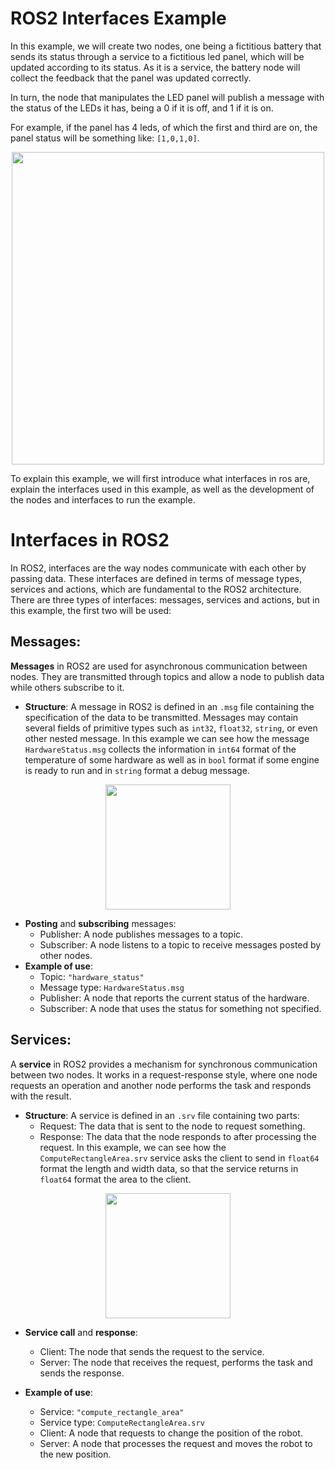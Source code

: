 # ROS2 Interfaces Example

In this example, we will create two nodes, one being a fictitious battery that sends its status through a service to a fictitious led panel, which will be updated according to its status. As it is a service, the battery node will collect the feedback that the panel was updated correctly.

In turn, the node that manipulates the LED panel will publish a message with the status of the LEDs it has, being a 0 if it is off, and 1 if it is on.

For example, if the panel has 4 leds, of which the first and third are on, the panel status will be something like: `[1,0,1,0]`.

<p align="center">
  <img src="https://github.com/user-attachments/assets/cc91b3f4-ab15-4af4-bcf8-989b4bef2170" width="500">
</p>


To explain this example, we will first introduce what interfaces in ros are, explain the interfaces used in this example, as well as the development of the nodes and interfaces to run the example.

# Interfaces in ROS2

In ROS2, interfaces are the way nodes communicate with each other by passing data. These interfaces are defined in terms of message types, services and actions, which are fundamental to the ROS2 architecture. There are three types of interfaces: messages, services and actions, but in this example, the first two will be used:

## Messages:
**Messages** in ROS2 are used for asynchronous communication between nodes. They are transmitted through topics and allow a node to publish data while others subscribe to it.

- **Structure**: A message in ROS2 is defined in an `.msg` file containing the specification of the data to be transmitted. Messages may contain several fields of primitive types such as `int32`, `float32`, `string`, or even other nested message. In this example we can see how the message `HardwareStatus.msg` collects the information in `int64` format of the temperature of some hardware as well as in `bool` format if some engine is ready to run and in `string` format a debug message.
<p align="center">
  <img src="https://github.com/user-attachments/assets/1eb4af1e-32aa-42d2-8692-deccd461cde5" width="200">
</p>

- **Posting** and **subscribing** messages:
  - Publisher: A node publishes messages to a topic.
  - Subscriber: A node listens to a topic to receive messages posted by other nodes.
- **Example of use**:
  - Topic: `"hardware_status"`
  - Message type: `HardwareStatus.msg`
  - Publisher: A node that reports the current status of the hardware.
  - Subscriber: A node that uses the status for something not specified.

## Services:
A **service** in ROS2 provides a mechanism for synchronous communication between two nodes. It works in a request-response style, where one node requests an operation and another node performs the task and responds with the result.

- **Structure**: A service is defined in an `.srv` file containing two parts:
  - Request: The data that is sent to the node to request something.
  - Response: The data that the node responds to after processing the request.
  In this example, we can see how the `ComputeRectangleArea.srv` service asks the client to send in `float64` format the length and width data, so that the service returns in `float64` format the area to the client.

<p align="center">
  <img src="https://github.com/user-attachments/assets/c1042d13-3696-40a2-bc17-521a2d0e5f6b" width="200">
</p>

- **Service call** and **response**:
  - Client: The node that sends the request to the service.
  - Server: The node that receives the request, performs the task and sends the response.
  
- **Example of use**:
  - Service: `"compute_rectangle_area"`
  - Service type: `ComputeRectangleArea.srv`
  - Client: A node that requests to change the position of the robot.
  - Server: A node that processes the request and moves the robot to the new position.

